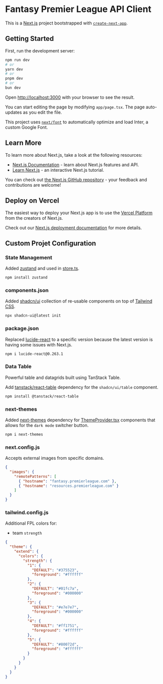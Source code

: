 # Fantasy Premier League API Client

This is a [Next.js](https://nextjs.org/) project bootstrapped with [`create-next-app`](https://github.com/vercel/next.js/tree/canary/packages/create-next-app).

## Getting Started

First, run the development server:

```bash
npm run dev
# or
yarn dev
# or
pnpm dev
# or
bun dev
```

Open [http://localhost:3000](http://localhost:3000) with your browser to see the result.

You can start editing the page by modifying `app/page.tsx`. The page auto-updates as you edit the file.

This project uses [`next/font`](https://nextjs.org/docs/basic-features/font-optimization) to automatically optimize and load Inter, a custom Google Font.

## Learn More

To learn more about Next.js, take a look at the following resources:

- [Next.js Documentation](https://nextjs.org/docs) - learn about Next.js features and API.
- [Learn Next.js](https://nextjs.org/learn) - an interactive Next.js tutorial.

You can check out [the Next.js GitHub repository](https://github.com/vercel/next.js/) - your feedback and contributions are welcome!

## Deploy on Vercel

The easiest way to deploy your Next.js app is to use the [Vercel Platform](https://vercel.com/new?utm_medium=default-template&filter=next.js&utm_source=create-next-app&utm_campaign=create-next-app-readme) from the creators of Next.js.

Check out our [Next.js deployment documentation](https://nextjs.org/docs/deployment) for more details.

## Custom Projet Configuration

### State Management

Added [zustand](https://zustand-demo.pmnd.rs/) and used in [store.ts](./src/store.ts).

```bash
npm install zustand
```

### components.json

Added [shadcn/ui](https://ui.shadcn.com/docs/installation/next) collection of re-usable components on top of [Tailwind CSS](https://tailwindcss.com/).

```bash
npx shadcn-ui@latest init
```

### package.json

Replaced [lucide-react](https://lucide.dev/icons/) to a specific version because the latest version is having some issues with Next.js.

```bash
npm i lucide-react@0.263.1
```

### Data Table

Powerful table and datagrids built using TanStack Table.

Add [tanstack/react-table](https://tanstack.com/table/v8) dependency for the `shadcn/ui/table` component.

```bash
npm install @tanstack/react-table
```

### next-themes

Added [next-themes](https://www.npmjs.com/package/next-themes) dependency for [ThemeProvider.tsx](./src/components/ThemeProvider.tsx) components that allows for the `dark mode` switcher button.

```bash
npm i next-themes
```

### next.config.js

Accepts external images from specific domains.

```json
{
  "images": {
    "remotePatterns": [
      { "hostname": "fantasy.premierleague.com" },
      { "hostname": "resources.premierleague.com" }
    ]
  }
}
```

### tailwind.config.js

Additional FPL colors for:

- team `strength`

```json
{
  "theme": {
    "extend": {
      "colors": {
        "strength": {
          "1": {
            "DEFAULT": "#375523",
            "foreground": "#ffffff"
          },
          "2": {
            "DEFAULT": "#01fc7a",
            "foreground": "#000000"
          },
          "3": {
            "DEFAULT": "#e7e7e7",
            "foreground": "#000000"
          },
          "4": {
            "DEFAULT": "#ff1751",
            "foreground": "#ffffff"
          },
          "5": {
            "DEFAULT": "#80072d",
            "foreground": "#ffffff"
          }
        }
      }
    }
  }
}
```
